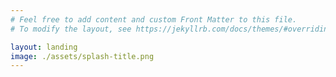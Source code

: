 ```yaml
---
# Feel free to add content and custom Front Matter to this file.
# To modify the layout, see https://jekyllrb.com/docs/themes/#overriding-theme-defaults

layout: landing
image: ./assets/splash-title.png
---
```


<!-- {% for post in site.categories.blog %}
    <div>
        <a href="{{ post.url }}" ><img src="{{ post.thumbnail }}" />
        <a href="{{ post.url }}" >{{ post.title }}</a>
    </div>
{% endfor %} -->